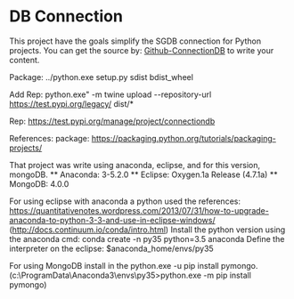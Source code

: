 # DB Connection

This project have the goals simplify the SGDB connection for Python projects. 
You can get the source by: [Github-ConnectionDB](https://github.com/MVCompany/python/tree/master/ConnectionDb)
to write your content.

Package: ../python.exe setup.py sdist bdist_wheel

Add Rep: python.exe" -m twine upload --repository-url https://test.pypi.org/legacy/ dist/*

Rep: https://test.pypi.org/manage/project/connectiondb

References:
	package: https://packaging.python.org/tutorials/packaging-projects/
	

That project was write using anaconda, eclipse, and for this version, mongoDB.
	** Anaconda: 3-5.2.0
	** Eclipse: Oxygen.1a Release (4.7.1a)
	** MongoDB: 4.0.0
	
For using eclipse with anaconda a python used the references:
		https://quantitativenotes.wordpress.com/2013/07/31/how-to-upgrade-anaconda-to-python-3-3-and-use-in-eclipse-windows/ (http://docs.continuum.io/conda/intro.html)
		Install the python version using the anaconda cmd: conda create -n py35 python=3.5 anaconda
		Define the interpreter on the eclipse: $anaconda_home/envs/py35
		
For using MongoDB install in the python.exe -u pip install pymongo.
	(c:\ProgramData\Anaconda3\envs\py35>python.exe -m pip install pymongo)
